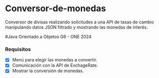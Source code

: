 # Conversor-de-monedas
Conversor de divisas realizando solicitudes a una API de tasas de cambio manipulando datos JSON filtrado y mostrando las monedas de interés.

#Java Orientado a Objetos G6 - ONE
2024



### Requisitos
- [x] Menú para elegir las monedas a convertir.
- [x] Comunicación con la API de ExchageRate.
- [x] Mostrar la conversión de monedas.
